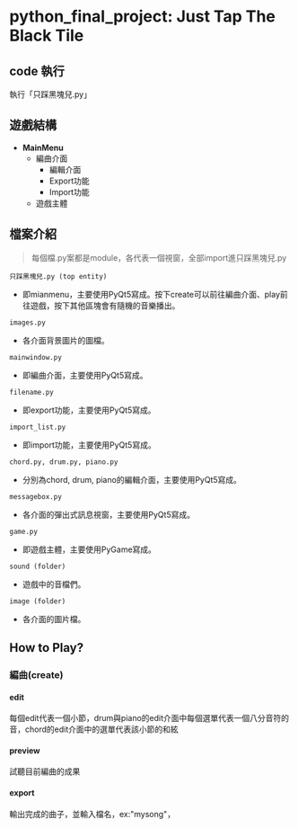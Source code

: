# python_final_project: Just Tap The Black Tile 

## code 執行
執行「只踩黑塊兒.py」

## 遊戲結構
* **MainMenu**
  * 編曲介面
    * 編輯介面
    * Export功能
    * Import功能
  * 遊戲主體

## 檔案介紹
> 每個檔.py案都是module，各代表一個視窗，全部import進只踩黑塊兒.py

`只踩黑塊兒.py (top entity)`
* 即mianmenu，主要使用PyQt5寫成。按下create可以前往編曲介面、play前往遊戲，按下其他區塊會有隨機的音樂播出。

`images.py`
* 各介面背景圖片的圖檔。

`mainwindow.py `
* 即編曲介面，主要使用PyQt5寫成。

`filename.py `
* 即export功能，主要使用PyQt5寫成。

`import_list.py `
* 即import功能，主要使用PyQt5寫成。

`chord.py, drum.py, piano.py`
* 分別為chord, drum, piano的編輯介面，主要使用PyQt5寫成。

`messagebox.py`
* 各介面的彈出式訊息視窗，主要使用PyQt5寫成。

`game.py`
* 即遊戲主體，主要使用PyGame寫成。

`sound (folder)`
* 遊戲中的音檔們。

`image (folder)`
* 各介面的圖片檔。

## How to Play?
### 編曲(create)
#### edit
每個edit代表一個小節，drum與piano的edit介面中每個選單代表一個八分音符的音，chord的edit介面中的選單代表該小節的和絃
#### preview
試聽目前編曲的成果
#### export
輸出完成的曲子，並輸入檔名，ex:"mysong"，

